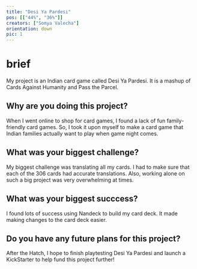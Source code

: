```yaml
---
title: "Desi Ya Pardesi"
pos: [["44%", "36%"]]
creators: ["Somya Valecha"]
orientation: down 
pic: 1
---
```


# brief
My project is an Indian card game called Desi Ya Pardesi. It is a mashup of Cards Against Humanity and Pass the Parcel.

## Why are you doing this project?
When I went online to shop for card games, I found a lack of fun family-friendly card games. So, I took it upon myself to make a card game that Indian families actually want to play when game night comes.

## What was your biggest challenge?
My biggest challenge was translating all my cards. I had to make sure that each of the 306 cards had accurate translations. Also, working alone on such a big project was very overwhelming at times.

## What was your biggest succcess?
I found lots of success using Nandeck to build my card deck. It made making changes to the card deck easier.

## Do you have any future plans for this project?
After the Hatch, I hope to finish playtesting Desi Ya Pardesi and launch a KickStarter to help fund this project further!